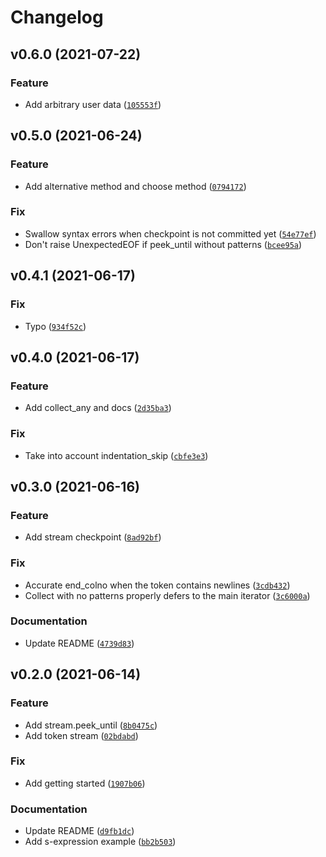 # Changelog

<!--next-version-placeholder-->

## v0.6.0 (2021-07-22)
### Feature
* Add arbitrary user data ([`105553f`](https://github.com/vberlier/tokenstream/commit/105553f073a03ccee25eb2330f6d69459279802b))

## v0.5.0 (2021-06-24)
### Feature
* Add alternative method and choose method ([`0794172`](https://github.com/vberlier/tokenstream/commit/0794172e558722bceb3353af609562520185967c))

### Fix
* Swallow syntax errors when checkpoint is not committed yet ([`54e77ef`](https://github.com/vberlier/tokenstream/commit/54e77ef25033cd0a19ec7d716deb855ac389d0d7))
* Don't raise UnexpectedEOF if peek_until without patterns ([`bcee95a`](https://github.com/vberlier/tokenstream/commit/bcee95af5d25344f29f9de43c3b6ed2c7d1e2c27))

## v0.4.1 (2021-06-17)
### Fix
* Typo ([`934f52c`](https://github.com/vberlier/tokenstream/commit/934f52c1d5c513b208ac669249f2a454ab8cd68e))

## v0.4.0 (2021-06-17)
### Feature
* Add collect_any and docs ([`2d35ba3`](https://github.com/vberlier/tokenstream/commit/2d35ba35ce889002d3d8f205e9a9dd1ae7b78618))

### Fix
* Take into account indentation_skip ([`cbfe3e3`](https://github.com/vberlier/tokenstream/commit/cbfe3e3c5f98b91346544cfe9af0e9dcff595343))

## v0.3.0 (2021-06-16)
### Feature
* Add stream checkpoint ([`8ad92bf`](https://github.com/vberlier/tokenstream/commit/8ad92bfeea17fb5b5d6abbb518df6f43c5209b61))

### Fix
* Accurate end_colno when the token contains newlines ([`3cdb432`](https://github.com/vberlier/tokenstream/commit/3cdb432999cf6e1fe3224e1507c9d61ca73ce6c7))
* Collect with no patterns properly defers to the main iterator ([`3c6000a`](https://github.com/vberlier/tokenstream/commit/3c6000a3f326fa555b05842adb8752ea4acc3144))

### Documentation
* Update README ([`4739d83`](https://github.com/vberlier/tokenstream/commit/4739d8389b25752eba91ef39761e52a93a96c455))

## v0.2.0 (2021-06-14)
### Feature
* Add stream.peek_until ([`8b0475c`](https://github.com/vberlier/tokenstream/commit/8b0475c3a4670d63202eb144e0b2b86c1b187bac))
* Add token stream ([`02bdabd`](https://github.com/vberlier/tokenstream/commit/02bdabdc942a0a85db1d38f0c94fcbd4cf441745))

### Fix
* Add getting started ([`1907b06`](https://github.com/vberlier/tokenstream/commit/1907b0640405d56f67377602b5d834ada3af8c28))

### Documentation
* Update README ([`d9fb1dc`](https://github.com/vberlier/tokenstream/commit/d9fb1dc85eee48755ee7448a9c1051daedad256d))
* Add s-expression example ([`bb2b503`](https://github.com/vberlier/tokenstream/commit/bb2b50367f5d55b5092f3dd869e9d417661e1ea0))
